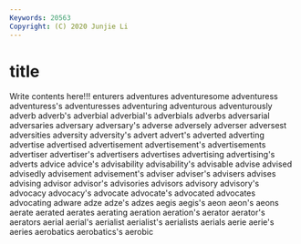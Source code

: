 ```yaml
---
Keywords: 20563
Copyright: (C) 2020 Junjie Li
---
```


# title

Write contents here!!!
enturers 
adventures 
adventuresome 
adventuress 
adventuress's 
adventuresses 
adventuring 
adventurous 
adventurously
adverb 
adverb's 
adverbial 
adverbial's 
adverbials 
adverbs 
adversarial 
adversaries 
adversary 
adversary's
adverse 
adversely 
adverser 
adversest 
adversities 
adversity 
adversity's 
advert 
advert's 
adverted
adverting 
advertise 
advertised 
advertisement 
advertisement's 
advertisements 
advertiser 
advertiser's 
advertisers 
advertises
advertising 
advertising's 
adverts 
advice 
advice's 
advisability 
advisability's 
advisable 
advise 
advised
advisedly 
advisement 
advisement's 
adviser 
adviser's 
advisers 
advises 
advising 
advisor 
advisor's
advisories 
advisors 
advisory 
advisory's 
advocacy 
advocacy's 
advocate 
advocate's 
advocated 
advocates
advocating 
adware 
adze 
adze's 
adzes 
aegis 
aegis's 
aeon 
aeon's 
aeons
aerate 
aerated 
aerates 
aerating 
aeration 
aeration's 
aerator 
aerator's 
aerators 
aerial
aerial's 
aerialist 
aerialist's 
aerialists 
aerials 
aerie 
aerie's 
aeries 
aerobatics 
aerobatics's
aerobic 
